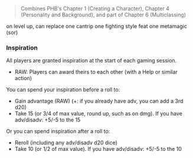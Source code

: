 > Combines PHB's Chapter 1 (Creating a Character), Chapter 4 (Personality and Background), and part of Chapter 6 (Multiclassing)


on level up, can replace
one cantrip
one fighting style
feat
one metamagic (sor)



### Inspiration

All players are granted inspiration at the start of each gaming session.

* RAW: Players can award theirs to each other (with a Help or similar action) 

You can spend your inspiration before a roll to:
* Gain advantage (RAW)  (+: if you already have adv, you can add a 3rd d20)
* Take 15 (or 3/4 of max value, round up, such as on dmg). If you have adv/disadv: +5/-5 to the 15

Or you can spend inspiration after a roll to:
* Reroll (including any adv/disadv d20 dice)
* Take 10 (or 1/2 of max value).  If you have adv/disadv: +5/-5 to the 10